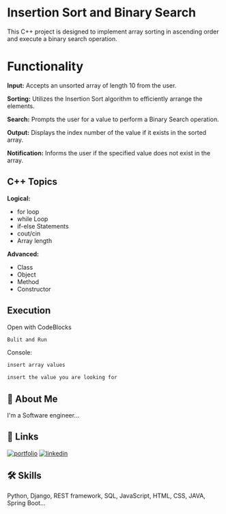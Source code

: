 # Insertion Sort and Binary Search

This C++ project is designed to implement array sorting in ascending order and execute a binary search operation.

# Functionality

**Input:** Accepts an unsorted array of length 10 from the user.

**Sorting:** Utilizes the Insertion Sort algorithm to efficiently arrange the elements.

**Search:** Prompts the user for a value to perform a Binary Search operation.

**Output:** Displays the index number of the value if it exists in the sorted array.

**Notification:** Informs the user if the specified value does not exist in the array.

## C++ Topics

**Logical:**
* for loop
* while Loop
* if-else Statements
* cout/cin
* Array length

**Advanced:**
* Class
* Object
* Method
* Constructor

## Execution

Open with CodeBlocks

```bash
Bulit and Run
```

Console:

```bash
insert array values
```
```bash
insert the value you are looking for
```
## 🚀 About Me
I'm a Software engineer...


## 🔗 Links
[![portfolio](https://img.shields.io/badge/my_portfolio-000?style=for-the-badge&logo=ko-fi&logoColor=white)](https://zsaaupo.my.canva.site/)
[![linkedin](https://img.shields.io/badge/linkedin-0A66C2?style=for-the-badge&logo=linkedin&logoColor=white)](https://www.linkedin.com/in/zsaaupo/)

## 🛠 Skills
Python, Django, REST framework, SQL, JavaScript, HTML, CSS, JAVA, Spring Boot...

